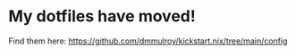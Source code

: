 # My dotfiles have moved!

Find them here: https://github.com/dmmulroy/kickstart.nix/tree/main/config
